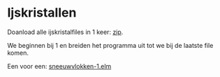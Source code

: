 # Ijskristallen

Doanload alle ijskristalfiles in 1 keer:
[zip](ijskristallen.zip).

We beginnen bij 1 en breiden het programma uit tot we bij de laatste file komen.

Een voor een: 
[sneeuwvlokken-1.elm](https://github.com/ParadigmaFunctioneel/functioneelElm/blob/master/scholing/sneeuwvlokken-1.elm)
